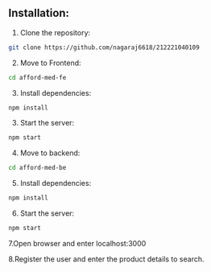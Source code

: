 ## Installation: 
1. Clone the repository:
```bash
git clone https://github.com/nagaraj6618/212221040109
```
2. Move to Frontend:
```bash
cd afford-med-fe
```
3. Install dependencies:
```bash
npm install
```
3. Start the server:
```bash
npm start
```
4. Move to backend:
```bash
cd afford-med-be
```
5. Install dependencies:
```bash
npm install
```
6. Start the server:
```bash
npm start
```
7.Open browser and enter localhost:3000

8.Register the user and enter the product details to search.

